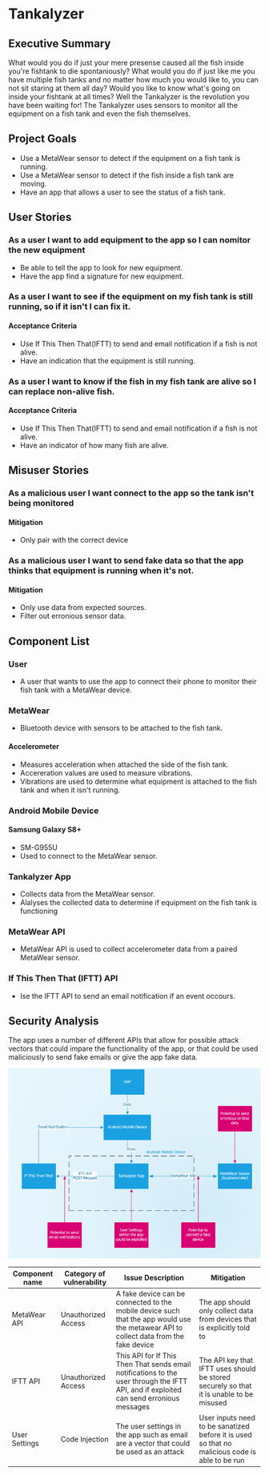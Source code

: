# Tankalyzer

## Executive Summary
What would you do if just your mere presense caused all the fish inside you're fishtank to die spontaniously?  What would you do if just like me you have multiple fish tanks and no matter how much you would like to, you can not sit staring at them all day?  Would you like to know what's going on inside your fishtank at all times?  Well the Tankalyzer is the revolution you have been waiting for!   The Tankalyzer uses sensors to monitor all the equipment on a fish tank and even the fish themselves.

## Project Goals
- Use a MetaWear sensor to detect if the equipment on a fish tank is running.
- Use a MetaWear sensor to detect if the fish inside a fish tank are moving.
- Have an app that allows a user to see the status of a fish tank.

## User Stories
### As a user I want to add equipment to the app so I can nomitor the new equipment
- Be able to tell the app to look for new equipment.
- Have the app find a signature for new equipment.
### As a user I want to see if the equipment on my fish tank is still running, so if it isn't I can fix it.
#### Acceptance Criteria
- Use If This Then That(IFTT) to send and email notification if a fish is not alive.
- Have an indication that the equipment is still running.

### As a user I want to know if the fish in my fish tank are alive so I can replace non-alive fish.
#### Acceptance Criteria
- Use If This Then That(IFTT) to send and email notification if a fish is not alive.
- Have an indicator of how many fish are alive.

## Misuser Stories
### As a malicious user I want connect to the app so the tank isn't being monitored
#### Mitigation
- Only pair with the correct device
### As a malicious user I want to send fake data so that the app thinks that equipment is running when it's not.
#### Mitigation
- Only use data from expected sources.
- Filter out erronious sensor data.

## Component List
### User
- A user that wants to use the app to connect their phone to monitor their fish tank with a MetaWear device.
### MetaWear
- Bluetooth device with sensors to be attached to the fish tank.
#### Accelerometer
- Measures acceleration when attached the side of the fish tank.
- Accereration values are used to measure vibrations.
- Vibrations are used to determine what equipment is attached to the fish tank and when it isn't running.
### Android Mobile Device
#### Samsung Galaxy S8+
- SM-G955U
- Used to connect to the MetaWear sensor.
### Tankalyzer App
- Collects data from the MetaWear sensor.
- Alalyses the collected data to determine if equipment on the fish tank is functioning
### MetaWear API
- MetaWear API is used to collect accelerometer data from a paired MetaWear sensor.
### If This Then That (IFTT) API
- Ise the IFTT API to send an email notification if an event occours.

## Security Analysis
The app uses a number of different APIs that  allow for possible attack vectors that could impare the functionality of the app, or that could be used maliciously to send fake emails or give the app fake data.

![Design Diagram](images/Diagram-jurrutia.PNG)


| Component name | Category of vulnerability | Issue Description | Mitigation |
|----------------|---------------------------|-------------------|------------|
| MetaWear API | Unauthorized Access | A fake device can be connected to the mobile device such that the app would use the metawear API to collect data from the fake device | The app should only collect data from devices that is explicitly told to |
| IFTT API | Unauthorized Access | This API for If This Then That sends email notifications to the user through the IFTT API, and if exploited can send erronious messages | The API key that IFTT uses should be stored securely so that it is unable to be misused|
| User Settings | Code Injection | The user settings in the app such as email are a vector that could be used as an attack| User inputs need to be sanatized before it is used so that no malicious code is able to be run
